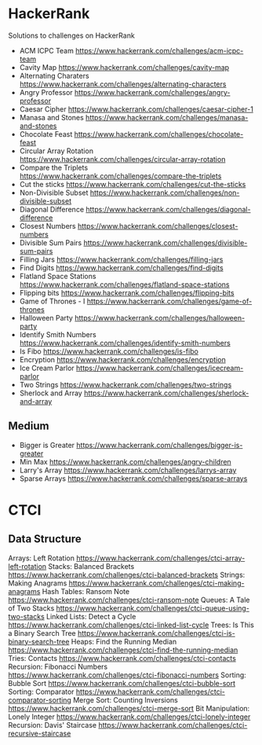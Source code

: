 # HackerRank
Solutions to challenges on HackerRank

- ACM ICPC Team
https://www.hackerrank.com/challenges/acm-icpc-team
- Cavity Map
https://www.hackerrank.com/challenges/cavity-map
- Alternating Charaters
https://www.hackerrank.com/challenges/alternating-characters
- Angry Professor
https://www.hackerrank.com/challenges/angry-professor
- Caesar Cipher
https://www.hackerrank.com/challenges/caesar-cipher-1
- Manasa and Stones
https://www.hackerrank.com/challenges/manasa-and-stones
- Chocolate Feast
https://www.hackerrank.com/challenges/chocolate-feast
- Circular Array Rotation
https://www.hackerrank.com/challenges/circular-array-rotation
- Compare the Triplets
https://www.hackerrank.com/challenges/compare-the-triplets
- Cut the sticks
https://www.hackerrank.com/challenges/cut-the-sticks
- Non-Divisible Subset
https://www.hackerrank.com/challenges/non-divisible-subset
- Diagonal Difference
https://www.hackerrank.com/challenges/diagonal-difference
- Closest Numbers
https://www.hackerrank.com/challenges/closest-numbers
- Divisible Sum Pairs
https://www.hackerrank.com/challenges/divisible-sum-pairs
- Filling Jars
https://www.hackerrank.com/challenges/filling-jars
- Find Digits
https://www.hackerrank.com/challenges/find-digits
- Flatland Space Stations
https://www.hackerrank.com/challenges/flatland-space-stations
- Flipping bits
https://www.hackerrank.com/challenges/flipping-bits
- Game of Thrones - I
https://www.hackerrank.com/challenges/game-of-thrones
- Halloween Party
https://www.hackerrank.com/challenges/halloween-party
- Identify Smith Numbers
https://www.hackerrank.com/challenges/identify-smith-numbers
- Is Fibo
https://www.hackerrank.com/challenges/is-fibo
- Encryption
https://www.hackerrank.com/challenges/encryption
- Ice Cream Parlor
https://www.hackerrank.com/challenges/icecream-parlor
- Two Strings
https://www.hackerrank.com/challenges/two-strings
- Sherlock and Array
https://www.hackerrank.com/challenges/sherlock-and-array


## Medium
- Bigger is Greater
https://www.hackerrank.com/challenges/bigger-is-greater
- Min Max
https://www.hackerrank.com/challenges/angry-children
- Larry's Array
https://www.hackerrank.com/challenges/larrys-array
- Sparse Arrays
https://www.hackerrank.com/challenges/sparse-arrays

# CTCI
## Data Structure
Arrays: Left Rotation
https://www.hackerrank.com/challenges/ctci-array-left-rotation
Stacks: Balanced Brackets
https://www.hackerrank.com/challenges/ctci-balanced-brackets
Strings: Making Anagrams 
https://www.hackerrank.com/challenges/ctci-making-anagrams
Hash Tables: Ransom Note
https://www.hackerrank.com/challenges/ctci-ransom-note
Queues: A Tale of Two Stacks
https://www.hackerrank.com/challenges/ctci-queue-using-two-stacks
Linked Lists: Detect a Cycle
https://www.hackerrank.com/challenges/ctci-linked-list-cycle
Trees: Is This a Binary Search Tree
https://www.hackerrank.com/challenges/ctci-is-binary-search-tree
Heaps: Find the Running Median
https://www.hackerrank.com/challenges/ctci-find-the-running-median
Tries: Contacts
https://www.hackerrank.com/challenges/ctci-contacts
Recursion: Fibonacci Numbers
https://www.hackerrank.com/challenges/ctci-fibonacci-numbers
Sorting: Bubble Sort
https://www.hackerrank.com/challenges/ctci-bubble-sort
Sorting: Comparator
https://www.hackerrank.com/challenges/ctci-comparator-sorting
Merge Sort: Counting Inversions
https://www.hackerrank.com/challenges/ctci-merge-sort
Bit Manipulation: Lonely Integer
https://www.hackerrank.com/challenges/ctci-lonely-integer
Recursion: Davis' Staircase
https://www.hackerrank.com/challenges/ctci-recursive-staircase

